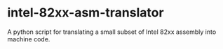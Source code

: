 # intel-82xx-asm-translator
A python script for translating a small subset of Intel 82xx assembly into machine code.
